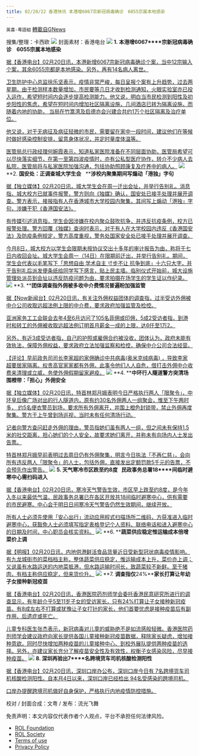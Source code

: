 ```yaml
---
title: 02/20/22 香港快讯 本港增6067宗新冠病毒确诊　6055宗属本地感染
---
```

`英喜-粵語組` [轉載自GNews](https://gnews.org/zh-hans/2037236/)

搜集/整理：卡西欧
![](https://assets.gnews.org/wp-content/uploads/2022/02/0220fenmian.jpg)
封面素材：香港电台
![](https://assets.gnews.org/wp-content/uploads/2022/02/2022-02-20-1.png)
**1. ****本港增****6067****宗新冠病毒确诊　****6055****宗属本地感染**

[据【香港电台】02月20日讯，本港新增6067宗新冠病毒确诊个案，当中12宗输入个案，其余6055宗都是本地感染。另外，再有14名病人离世。](https://news.rthk.hk/rthk/ch/component/k2/1634790-20220220.htm)

[卫生防护中心总监徐乐坚表示，疫情非常严峻，每日呈报个案有上升趋势，过去两星期，由于检测样本数量增加，市民要等几日才收到检测通知，火眼实验室亦已投入运作，希望短时间内会逐步提高检测能力。他又说，明白当市民检测到阳性及初步阳性的焦虑，希望在短时间内增加社区隔离设施，几间酒店已转为隔离设施，而随着内地的协助， 当局在竹篙湾及启德亦会兴建合共约1万个社区隔离及治疗单位。](https://news.rthk.hk/rthk/ch/component/k2/1634790-20220220.htm)

[他又说，对于无病征及病征轻微的市民，需要留在家中一段时间，建议他们在等候时做好感染控制安排，留意身体状况，并定时量度体温等。](https://news.rthk.hk/rthk/ch/component/k2/1634790-20220220.htm)

[医管局总行政经理何婉霞表示，知道私家医院准备在不同层面协助，医管局希望可以尽快落实细节，在第一至第四波疫情时，亦有公私型医疗协作，转介不少病人去私院，医管局将与私家医院加强沟通，包括协助照顾康复及疗养中的病人。](https://news.rthk.hk/rthk/ch/component/k2/1634790-20220220.htm)
![](https://assets.gnews.org/wp-content/uploads/2022/02/2022-02-20-2.png)
**2. ****国安处：正调查城大学生会****   ****涉校内聚集期间写煽动「港独」字句**

[据【独立媒体】02月20日讯，城大学生会在周一迁出会址，并举行告别礼。消息指，城大校方已就事件报警，警方则向《独媒》确认，国安处已接手处理并展开调查。警方表示，接报指有人在香港城市大学校园内聚集，其间写上煽动「港独」字句，涉嫌干犯《香港国安法》。](https://www.inmediahk.net/node/社運/國安處：正調查城大學生會-涉校內聚集期間寫煽動「港獨」字句)

[有传媒引述消息指，学生会因涉嫌在校内聚众鼓吹抗争，并违反抗疫条例，校方已报警处理。警方回覆《独媒》查询时表示，对于有人在大学校园内违反《香港国安法》及防疫条例规定，警方高度重视，警务处国家安全处已接手处理并展开调查。](https://www.inmediahk.net/node/社運/國安處：正調查城大學生會-涉校內聚集期間寫煽動「港獨」字句)

[今月8日，城大校方以学生会限期未按协议交出十多年的审计报告为由，称将于七日内收回会址。城大学生会周一（14日）在限期前迁出，并举行告别礼。期间，学生会代表以毛笔写下「思想自由 学术自主 寸步不让 抗争到底」十六只大字，并于告别礼后派发便条纸给同学写下感言，贴上民主墙。临别仪式开始前，城大设施管理处派员到会址以违反防疫问题为由，要求拍摄在场学生的学生证以作纪录。](https://www.inmediahk.net/node/社運/國安處：正調查城大學生會-涉校內聚集期間寫煽動「港獨」字句)
![](https://assets.gnews.org/wp-content/uploads/2022/02/2022-02-20-3.png)
**3. ****团体调查指外佣被多收中介费情况普遍盼加强监管**

[据【Now新闻台】02月20日讯，有关注外佣权益团体的调查指，过半受访外佣被中介公司收取远超法例上限的中介费，要求政府加强监管及检控。](https://news.now.com/home/local/player?newsId=467150)

[亚洲家务工工会联会去年4至6月访问了105名菲佣或印佣，5成2受访者指，到港时和转工的外佣被收取远超法例订明首月薪金一成的上限，达6仟至1万2。](https://news.now.com/home/local/player?newsId=467150)

[另外，有近3成受访者指，自己的护照或雇佣合约被没收，团体认为，政府未能有效执法，保障外佣权益，要求政府立法加强监察和检控，确保中介公司合法经营。](https://news.now.com/home/local/player?newsId=467150)

[【评论】早前政务司司长李家超的家佣确诊中共病毒(奥米克绒病毒) ，导致李家超要居家隔离。权贵高官家家都有外佣，此事令他们人人自危，借打击外佣中介收费来清理或立威，务使外佣假期留家避疫。](https://news.now.com/home/local/player?newsId=467150)
![](https://assets.gnews.org/wp-content/uploads/2022/02/2022-02-20-4.png)
**4. ****中环行人隧道警方突清场围橙带：「担心」外佣安全**

[据【独立媒体】02月20日讯，特首林郑月娥表明今日严格执行两人「限聚令」，中环皇后像广场对出的行人隧道内，原有约30名外佣两人一组聚会，惟至下午两时多， 约5名便衣警员到场，要求所有外佣离开，并围上橙色封锁带，禁止外佣再度聚集。警方于上午曾到场巡视，当时未有任何清场行动。](https://www.inmediahk.net/node/政經/中環行人隧道警方突清場圍橙帶：擔心外傭安全)

[记者向警方查问赶走外佣的理由，警员指她们虽有两人一组，但之间未有保持1.5米的社交距离，担心她们的个人安全，故要求她们离开，并称未有向场内人士发出告票。](https://www.inmediahk.net/node/政經/中環行人隧道警方突清場圍橙帶：擔心外傭安全)

[特首林郑月娥早前表明过去周日仍有外佣聚集，明言今日执法「不再仁慈」，会向所有违反两人「限聚令」的人士，包括外佣，直接发出定额罚款5千元的告票，不会预先作出警告。](https://www.inmediahk.net/node/政經/中環行人隧道警方突清場圍橙帶：擔心外傭安全)
![](https://assets.gnews.org/wp-content/uploads/2022/02/2022-02-20-5.png)
**5. ****天气寒冷市区跌至约****8****度****   ****民政事务总署****18****间临时避寒中心需扫码进入**

[据【香港电台】02月20日讯，寒冷天气警告生效，市区早上跌至约8度，是今年入冬以来最低气温，民政事务总署已在各区开放共18间临时避寒中心，供有需要的市民避寒。中心会于明日日间寒冷天气警告仍然生效期间，继续开放。](https://news.rthk.hk/rthk/ch/component/k2/1634803-20220220.htm)

[所有人士必须先使用「安心出行」流动应用程式扫描场所二维码，方获准进入临时避寒中心，获豁免人士必须填写指定表格登记个人资料、联络电话和进入避寒中心的日期及时间，中心职员会核实资料。](https://news.rthk.hk/rthk/ch/component/k2/1634803-20220220.htm)
![](https://assets.gnews.org/wp-content/uploads/2022/02/2022-02-20-6.png)
**6. ****蔬菜供应稳定惟运输成本倍增菜价上调**

[据【明报】02月20日讯，内地供港鲜活食品货量近日受新型冠状病毒疫情影响。有九龙城街市的菜档档主称，整体蔬菜供应稳定，惟运输成本上升，菜价亦上调；又说虽有水路运送的内地菜抵港，但水路运输时间长，致蔬菜较不新鲜。至于猪肉，有档主称供应稳定，但来货价升。](https://news.mingpao.com/ins/港聞/article/20220220/s00001/1645344343385/蔬菜供應穩定惟運輸成本倍增菜價上調-市民-要食都要買只好減分量)
![](https://assets.gnews.org/wp-content/uploads/2022/02/2022-02-20-7.png)
**7. ****调查指仅****24%****家长打算让年幼子女接种新冠疫苗**

[据【香港电台】02月20日讯，香港医院药剂师学会委托香港民意研究所进行的调查显示，有年龄介乎5至11岁子女的受访家长，只有24%打算让子女接种新冠疫苗。有8成左右不打算或犹豫让子女打针的家长，他们首要忧虑是接种疫苗后有副作用、后遗症或死亡。](https://news.rthk.hk/rthk/ch/component/k2/1634814-20220220.htm?spTabChangeable=0)

[儿童专科医生张杰表示，新冠病毒对儿童的威胁绝不是如流感般轻微。香港医院药剂师学会建议政府向家长提供各国儿童接种新冠疫苗数据，释除家长疑虑，增加接种意欲。同时尽快增加两种疫苗的儿童接种中心、到校外展队提供两种疫苗的选择。另外，亦建议家长充分了解疫苗安全性及有效性，权衡子女感染风险，尽早接种疫苗。](https://news.rthk.hk/rthk/ch/component/k2/1634814-20220220.htm?spTabChangeable=0)
![](https://assets.gnews.org/wp-content/uploads/2022/02/2022-02-20-8.png)
**8. ****深圳再验出****7****名跨境货车司机核酸检测阳性**

[据【香港电台】02月20日讯，深圳口岸办公布，深圳口岸今日有 7名跨境货车司机核酸检测阳性。自本月4日以来，深圳口岸已经检出 94名受感染的跨境司机。](https://news.rthk.hk/rthk/ch/component/k2/1634813-20220220.htm)

[口岸办提醒跨境司机做好自身保护，严格执行内地疫情防控措施。](https://news.rthk.hk/rthk/ch/component/k2/1634813-20220220.htm)

校对 / 封面合成：文粤 / 发布：流光飞舞

 

免责声明：本文内容仅代表作者个人观点，平台不承担任何法律风险。

- [ROL Foundation](https://rolfoundation.org/)
- [ROL Society](https://rolsociety.org/)
- [Terms of use](https://gnews.org/terms-of-use-3/)
- [Privacy Policy](https://gnews.org/privacy-policy/)
